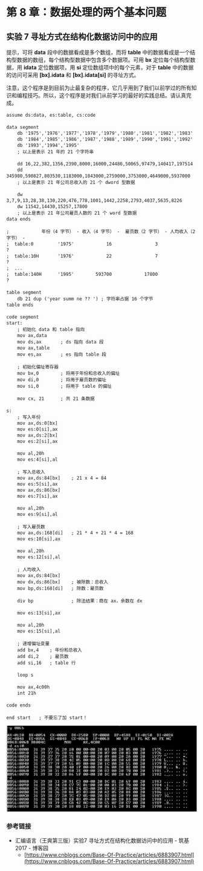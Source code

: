 # 第 8 章：数据处理的两个基本问题

## 实验 7 寻址方式在结构化数据访问中的应用

提示，可将 **data** 段中的数据看成是多个数组，而将 **table** 中的数据看成是一个结构型数据的数组，每个结构型数据中包含多个数据项。可用 **bx** 定位每个结构型数据，用 **idata** 定位数据项，用 **si** 定位数组项中的每个元素，对于 **table** 中的数据的访问可采用 **\[bx\].idata** 和 **\[bx\].idata\[si\]** 的寻址方式。

注意，这个程序是到目前为止最复杂的程序，它几乎用到了我们以前学过的所有知识和编程技巧。所以，这个程序是对我们从前学习的最好的实践总结。请认真完成。

```text
assume ds:data, es:table, cs:code

data segment
    db '1975','1976','1977','1978','1979','1980','1981','1982','1983'
    db '1984','1985','1986','1987','1988','1989','1990','1991','1992'
    db '1993','1994','1995'
    ; 以上是表示 21 年的 21 个字符串

    dd 16,22,382,1356,2390,8000,16000,24486,50065,97479,140417,197514
    dd 345980,590827,803530,1183000,1843000,2759000,3753000,4649000,5937000
    ; 以上是表示 21 年公司总收入的 21 个 dword 型数据
    
    dw 3,7,9,13,28,38,130,220,476,778,1001,1442,2258,2793,4037,5635,8226
    dw 11542,14430,15257,17800
    ; 以上是表示 21 年公司雇员人数的 21 个 word 型数据
data ends

;            年份（4 字节） - 收入（4 字节） -  雇员数（2 字节） - 人均收入（2 字节） -
;  table:0         '1975'            16                3                   ?
;  table:10H       '1976'            22                7                   ?
;  ...
;  table:140H      '1995'        593700            17800                   ?

table segment
    db 21 dup ('year summ ne ?? ') ; 字符串占据 16 个字节
table ends

code segment
start:
    ; 初始化 data 和 table 指向
    mov ax,data
    mov ds,ax       ; ds 指向 data 段
    mov ax,table
    mov es,ax       ; es 指向 table 段

    ; 初始化偏址寄存器
    mov bx,0        ; 将用于年份和总收入的偏址
    mov di,0        ; 将用于雇员数的偏址
    mov si,0        ; 将用于 table 的偏址

    mov cx, 21      ; 共 21 条数据

s:
    ; 写入年份
    mov ax,ds:0[bx]
    mov es:0[si],ax
    mov ax,ds:2[bx]
    mov es:2[si],ax

    mov al,20h
    mov es:4[si],al

    ; 写入总收入
    mov ax,ds:84[bx]    ; 21 x 4 = 84
    mov es:5[si],ax
    mov ax,ds:86[bx]
    mov es:7[si],ax

    mov al,20h
    mov es:9[si],al

    ; 写入雇员数
    mov ax,ds:168[di]   ; 21 * 4 + 21 * 4 = 168
    mov es:10[si],ax

    mov al,20h
    mov es:12[si],al

    ; 人均收入
    mov ax,ds:84[bx]
    mov dx,ds:86[bx]    ; 被除数：总收入
    mov bp,ds:168[di]   ; 除数：雇员数

    div bp              ; 除法结果：商在 ax，余数在 dx

    mov es:13[si],ax

    mov al,20h
    mov es:15[si],al

    ; 递增偏址变量
    add bx,4    ; 年份和总收入
    add di,2    ; 雇员数
    add si,16   ; table 行

    loop s

    mov ax,4c00h
    int 21h

code ends

end start   ; 不要忘了加 start！
```

![&#x7A0B;&#x5E8F;&#x6267;&#x884C;&#x5B8C;&#x540E;&#xFF0C;table &#x4E2D;&#x7684;&#x5185;&#x5BB9;&#xFF08;es &#x6BB5;&#xFF09;](../.gitbook/assets/qq-tu-pian-20201026230634.png)

### 参考链接

* 汇编语言（王爽第三版）实验7 寻址方式在结构化数据访问中的应用 - 筑基2017 - 博客园 
  * [https://www.cnblogs.com/Base-Of-Practice/articles/6883907.html](https://www.cnblogs.com/Base-Of-Practice/articles/6883907.html)

